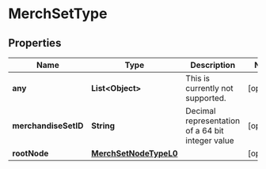 # MerchSetType

## Properties
Name | Type | Description | Notes
------------ | ------------- | ------------- | -------------
**any** | **List&lt;Object&gt;** | This is currently not supported. |  [optional]
**merchandiseSetID** | **String** | Decimal representation of a 64 bit integer value |  [optional]
**rootNode** | [**MerchSetNodeTypeL0**](MerchSetNodeTypeL0.md) |  |  [optional]
